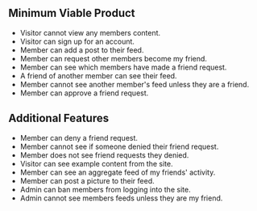 ## Minimum Viable Product ##

* Visitor cannot view any members content.
* Visitor can sign up for an account.
* Member can add a post to their feed.
* Member can request other members become my friend.
* Member can see which members have made a friend request.
* A friend of another member can see their feed.
* Member cannot see another member's feed unless they are a friend.
* Member can approve a friend request.

## Additional Features ##

* Member can deny a friend request.
* Member cannot see if someone denied their friend request.
* Member does not see friend requests they denied.
* Visitor can see example content from the site.
* Member can see an aggregate feed of my friends' activity.
* Member can post a picture to their feed.
* Admin can ban members from logging into the site.
* Admin cannot see members feeds unless they are my friend.


